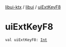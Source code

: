 [libui-ktx](../index.md) / [libui](index.md) / [uiExtKeyF8](./ui-ext-key-f8.md)

# uiExtKeyF8

`val uiExtKeyF8: `[`Int`](https://kotlinlang.org/api/latest/jvm/stdlib/kotlin/-int/index.html)